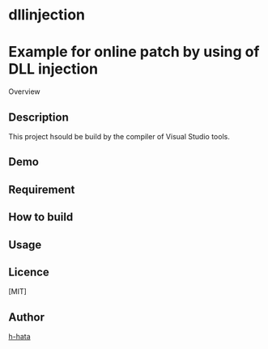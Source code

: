 # dllinjection
Example for online patch by using of DLL injection
====

Overview

## Description

This project hsould be build by the compiler of Visual Studio tools.


## Demo


## Requirement

## How to build

## Usage



## Licence

[MIT]

## Author

[h-hata](https://github.com/h-hata/)